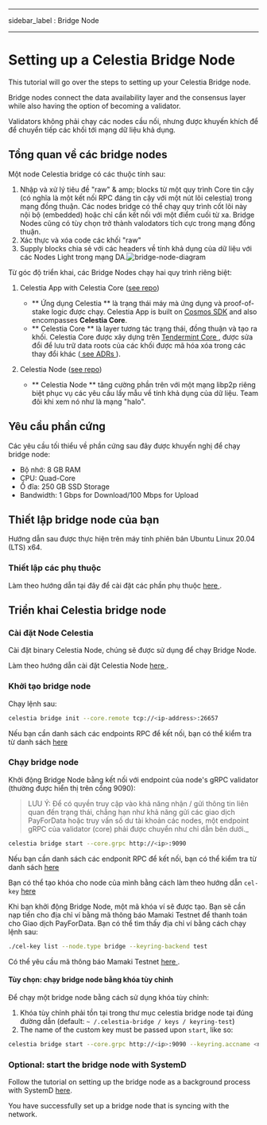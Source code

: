 - - -
sidebar_label : Bridge Node
- - -

# Setting up a Celestia Bridge Node

This tutorial will go over the steps to setting up your Celestia Bridge node.

Bridge nodes connect the data availability layer and the consensus layer while also having the option of becoming a validator.

Validators không phải chạy các nodes cầu nối, nhưng được khuyến khích để để chuyển tiếp các khối tới mạng dữ liệu khả dụng.

## Tổng quan về các bridge nodes

Một node Celestia bridge có các thuộc tính sau:

1. Nhập và xử lý tiêu đề "raw" & amp; blocks từ một quy trình Core tin cậy (có nghĩa là một kết nối RPC đáng tin cậy với một nút lõi celestia) trong mạng đồng thuận. Các nodes bridge có thể chạy quy trình cốt lõi này  nội bộ (embedded) hoặc chỉ cần kết nối với một điểm cuối từ xa. Bridge Nodes cũng có tùy chọn trở thành valodators tích cực trong mạng đồng thuận.
2. Xác thực và xóa code các khối "raw"
3. Supply blocks chia sẻ với các headers về tính khả dụng của dữ liệu với các Nodes Light trong mạng DA.![bridge-node-diagram](/img/nodes/BridgeNodes.png)

Từ góc độ triển khai, các Bridge Nodes chạy hai quy trình riêng biệt:

1. Celestia App with Celestia Core ([see repo](https://github.com/celestiaorg/celestia-app))

    * ** Ứng dụng Celestia ** là trạng thái máy mà ứng dụng và proof-of-stake logic được chạy. Celestia App is built on [Cosmos SDK](https://docs.cosmos.network/) and also encompasses **Celestia Core**.
    * ** Celestia Core ** là layer tương tác trạng thái, đồng thuận và tạo ra khối. Celestia Core được xây dựng trên [ Tendermint Core ](https://docs.tendermint.com/), được sửa đổi để lưu trữ data roots của các khối được mã hóa xóa trong các thay đổi khác ([ see ADRs ](https://github.com/celestiaorg/celestia-core/tree/master/docs/celestia-architecture)).

2. Celestia Node ([see repo](https://github.com/celestiaorg/celestia-node))

    * ** Celestia Node ** tăng cường phần trên với một mạng libp2p riêng biệt phục vụ các yêu cầu lấy mẫu về tính khả dụng của dữ liệu. Team đôi khi xem nó như là mạng "halo".

## Yêu cầu phần cứng

Các yêu cầu tối thiểu về phần cứng sau đây được khuyến nghị để chạy bridge node:

* Bộ nhớ: 8 GB RAM
* CPU: Quad-Core
* Ổ đĩa: 250 GB SSD Storage
* Bandwidth: 1 Gbps for Download/100 Mbps for Upload

## Thiết lập bridge node của bạn

Hướng dẫn sau được thực hiện trên máy tính phiên bản Ubuntu Linux 20.04 (LTS) x64.

### Thiết lập các phụ thuộc

Làm theo hướng dẫn tại đây để cài đặt các phần phụ thuộc [ here ](../developers/environment.md).

## Triển khai Celestia bridge node

### Cài đặt Node Celestia

Cài đặt binary Celestia Node, chúng sẽ được sử dụng để chạy Bridge Node.

Làm theo hướng dẫn cài đặt Celestia Node [ here ](../developers/celestia-node.md).

### Khởi tạo bridge node

Chạy lệnh sau:

```sh
celestia bridge init --core.remote tcp://<ip-address>:26657
```

Nếu bạn cần danh sách các endpoints RPC để kết nối, bạn có thể kiểm tra từ danh sách [ here ](./mamaki-testnet.md#rpc-endpoints)

### Chạy bridge node

Khởi động Bridge Node bằng kết nối với endpoint của node's gRPC validator (thường được hiển thị trên cổng 9090):

> LƯU Ý: Để có quyền truy cập vào khả năng nhận / gửi thông tin liên quan đến trạng thái, chẳng hạn như khả năng gửi các giao dịch PayForData hoặc truy vấn số dư tài khoản các nodes, một endpoint gRPC của validator (core) phải được chuyển như chỉ dẫn bên dưới._

```sh
celestia bridge start --core.grpc http://<ip>:9090
```

Nếu bạn cần danh sách các endponit RPC để kết nối, bạn có thể kiểm tra từ danh sách [ here ](./mamaki-testnet.md#rpc-endpoints)

Bạn có thể tạo khóa cho node của mình bằng cách làm theo hướng dẫn ` cel-key ` [ here ](./keys.md)

Khi bạn khởi động Bridge Node, một mã khóa ví sẽ được tạo. Bạn sẽ cần nạp tiền cho địa chỉ ví bằng mã thông báo Mamaki Testnet để thanh toán cho Giao dịch PayForData. Bạn có thể tìm thấy địa chỉ ví bằng cách chạy lệnh sau:

```sh
./cel-key list --node.type bridge --keyring-backend test
```

Có thể yêu cầu mã thông báo Mamaki Testnet [ here ](./mamaki-testnet.md#mamaki-testnet-faucet).

#### Tùy chọn: chạy bridge node bằng khóa tùy chỉnh

Để chạy một bridge node bằng cách sử dụng khóa tùy chỉnh:

1. Khóa tùy chỉnh phải tồn tại trong thư mục celestia bridge node tại đúng đường dẫn (default: ` ~ /.celestia-bridge / keys / keyring-test `)
2. The name of the custom key must be passed upon `start`, like so:

```sh
celestia bridge start --core.grpc http://<ip>:9090 --keyring.accname <name_of_custom_key>
```

### Optional: start the bridge node with SystemD

Follow the tutorial on setting up the bridge node as a background process with SystemD [here](./systemd.md#celestia-bridge-node).

You have successfully set up a bridge node that is syncing with the network.
